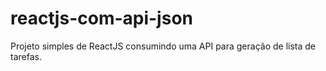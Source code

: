 # reactjs-com-api-json
Projeto simples de ReactJS consumindo uma API para geração de lista de tarefas.
